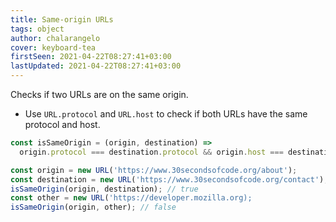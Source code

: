 ```yaml
---
title: Same-origin URLs
tags: object
author: chalarangelo
cover: keyboard-tea
firstSeen: 2021-04-22T08:27:41+03:00
lastUpdated: 2021-04-22T08:27:41+03:00
---
```


Checks if two URLs are on the same origin.

- Use `URL.protocol` and `URL.host` to check if both URLs have the same protocol and host.

```js
const isSameOrigin = (origin, destination) =>
  origin.protocol === destination.protocol && origin.host === destination.host;
```

```js
const origin = new URL('https://www.30secondsofcode.org/about');
const destination = new URL('https://www.30secondsofcode.org/contact');
isSameOrigin(origin, destination); // true
const other = new URL('https://developer.mozilla.org);
isSameOrigin(origin, other); // false
```
